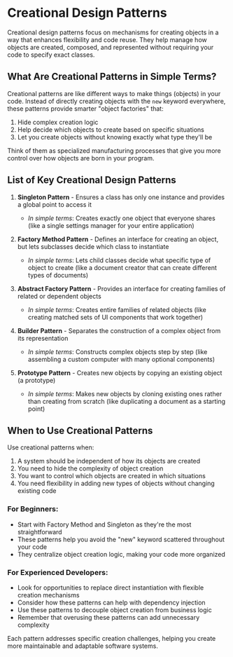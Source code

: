 # Creational Design Patterns

Creational design patterns focus on mechanisms for creating objects in a way that enhances flexibility and code reuse. They help manage how objects are created, composed, and represented without requiring your code to specify exact classes.

## What Are Creational Patterns in Simple Terms?

Creational patterns are like different ways to make things (objects) in your code. Instead of directly creating objects with the `new` keyword everywhere, these patterns provide smarter "object factories" that:

1. Hide complex creation logic
2. Help decide which objects to create based on specific situations
3. Let you create objects without knowing exactly what type they'll be

Think of them as specialized manufacturing processes that give you more control over how objects are born in your program.

## List of Key Creational Design Patterns

1. **Singleton Pattern** - Ensures a class has only one instance and provides a global point to access it
   * *In simple terms*: Creates exactly one object that everyone shares (like a single settings manager for your entire application)

2. **Factory Method Pattern** - Defines an interface for creating an object, but lets subclasses decide which class to instantiate
   * *In simple terms*: Lets child classes decide what specific type of object to create (like a document creator that can create different types of documents)

3. **Abstract Factory Pattern** - Provides an interface for creating families of related or dependent objects
   * *In simple terms*: Creates entire families of related objects (like creating matched sets of UI components that work together)

4. **Builder Pattern** - Separates the construction of a complex object from its representation
   * *In simple terms*: Constructs complex objects step by step (like assembling a custom computer with many optional components)

5. **Prototype Pattern** - Creates new objects by copying an existing object (a prototype)
   * *In simple terms*: Makes new objects by cloning existing ones rather than creating from scratch (like duplicating a document as a starting point)

## When to Use Creational Patterns

Use creational patterns when:

1. A system should be independent of how its objects are created
2. You need to hide the complexity of object creation
3. You want to control which objects are created in which situations
4. You need flexibility in adding new types of objects without changing existing code

### For Beginners:
- Start with Factory Method and Singleton as they're the most straightforward
- These patterns help you avoid the "new" keyword scattered throughout your code
- They centralize object creation logic, making your code more organized

### For Experienced Developers:
- Look for opportunities to replace direct instantiation with flexible creation mechanisms
- Consider how these patterns can help with dependency injection
- Use these patterns to decouple object creation from business logic
- Remember that overusing these patterns can add unnecessary complexity

Each pattern addresses specific creation challenges, helping you create more maintainable and adaptable software systems.